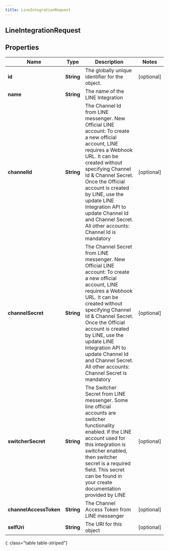 ```yaml
---
title: LineIntegrationRequest
---
```

## LineIntegrationRequest


## Properties

| Name | Type | Description | Notes |
| ------------ | ------------- | ------------- | ------------- |
| **id** | **String** | The globally unique identifier for the object. |  [optional] |
| **name** | **String** | The name of the LINE Integration |  |
| **channelId** | **String** | The Channel Id from LINE messenger. New Official LINE account: To create a new official account, LINE requires a Webhook URL. It can be created without specifying Channel Id &amp; Channel Secret. Once the Official account is created by LINE, use the update LINE Integration API to update Channel Id and Channel Secret.  All other accounts: Channel Id is mandatory |  [optional] |
| **channelSecret** | **String** | The Channel Secret from LINE messenger. New Official LINE account: To create a new official account, LINE requires a Webhook URL. It can be created without specifying Channel Id &amp; Channel Secret. Once the Official account is created by LINE, use the update LINE Integration API to update Channel Id and Channel Secret.  All other accounts: Channel Secret is mandatory |  [optional] |
| **switcherSecret** | **String** | The Switcher Secret from LINE messenger. Some line official accounts are switcher functionality enabled. If the LINE account used for this integration is switcher enabled, then switcher secret is a required field. This secret can be found in your create documentation provided by LINE |  [optional] |
| **channelAccessToken** | **String** | The Channel Access Token from LINE messenger |  [optional] |
| **selfUri** | **String** | The URI for this object |  [optional] |
{: class="table table-striped"}




